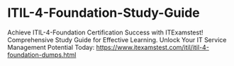 # ITIL-4-Foundation-Study-Guide
Achieve ITIL-4-Foundation Certification Success with ITExamstest! Comprehensive Study Guide for Effective Learning. Unlock Your IT Service Management Potential Today: https://www.itexamstest.com/itil/itil-4-foundation-dumps.html
